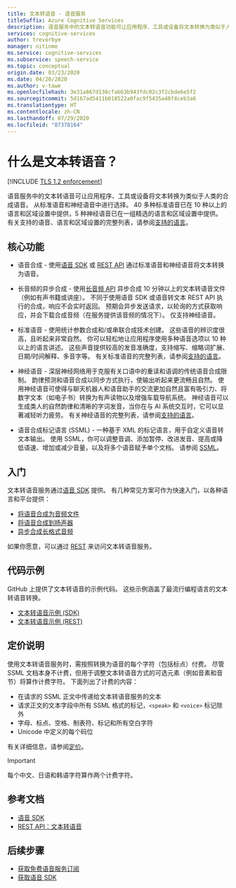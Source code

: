 ```yaml
---
title: 文本转语音 - 语音服务
titleSuffix: Azure Cognitive Services
description: 语音服务中的文本转语音功能可让应用程序、工具或设备将文本转换为类似于人类的自然合成语音。
services: cognitive-services
author: trevorbye
manager: nitinme
ms.service: cognitive-services
ms.subservice: speech-service
ms.topic: conceptual
origin.date: 03/23/2020
ms.date: 04/20/2020
ms.author: v-tawe
ms.openlocfilehash: 3e31a867d136cfab63b943fdc02c3f2cbde6e5f2
ms.sourcegitcommit: 5d167ad5411b018522a0fac9f5435a48f4ceb3a6
ms.translationtype: HT
ms.contentlocale: zh-CN
ms.lasthandoff: 07/29/2020
ms.locfileid: "87378164"
---
```

# <a name="what-is-text-to-speech"></a>什么是文本转语音？

[!INCLUDE [TLS 1.2 enforcement](../../../includes/cognitive-services-tls-announcement.md)]

语音服务中的文本转语音可让应用程序、工具或设备将文本转换为类似于人类的合成语音。 从标准语音和神经语音中进行选择。 40 多种标准语音已在 10 种以上的语言和区域设置中提供，5 种神经语音已在一组精选的语言和区域设置中提供。 有关支持的语音、语言和区域设置的完整列表，请参阅[支持的语言](language-support.md#text-to-speech)。

<!-- > [!NOTE] -->
<!-- > Bing Speech was decommissioned on October 15, 2019. If your applications, tools, or products are using the Bing Speech APIs or Custom Speech, we've created guides to help you migrate to the Speech service. -->
<!-- > - [Migrate from Bing Speech to the Speech service](how-to-migrate-from-bing-speech.md) -->

## <a name="core-features"></a>核心功能 

* 语音合成 - 使用[语音 SDK](quickstarts/text-to-speech-audio-file.md) 或 [REST API](rest-text-to-speech.md) 通过标准语音和神经语音将文本转换为语音。

* 长音频的异步合成 - 使用[长音频 API](long-audio-api.md) 异步合成 10 分钟以上的文本转语音文件（例如有声书籍或讲座）。 不同于使用语音 SDK 或语音转文本 REST API 执行的合成，响应不会实时返回。 预期会异步发送请求，以轮询的方式获取响应，并会下载合成音频（在服务提供该音频的情况下）。 仅支持神经语音。

* 标准语音 - 使用统计参数合成和/或串联合成技术创建。 这些语音的辨识度很高，且听起来非常自然。 你可以轻松地让应用程序使用多种语音选项以 10 种以上的语言讲述。 这些声音提供较高的发音准确度，支持缩写、缩略词扩展、日期/时间解释、多音字等。 有关标准语音的完整列表，请参阅[支持的语言](language-support.md#text-to-speech)。

* 神经语音 - 深层神经网络用于克服有关口语中的重读和语调的传统语音合成限制。 韵律预测和语音合成以同步方式执行，使输出听起来更流畅且自然。 使用神经语音可使得与聊天机器人和语音助手的交流更加自然且富有吸引力、将数字文本（如电子书）转换为有声读物以及增强车载导航系统。 神经语音可以生成类人的自然韵律和清晰的字词发音，当你在与 AI 系统交互时，它可以显著减轻听力疲劳。 有关神经语音的完整列表，请参阅[支持的语言](language-support.md#text-to-speech)。

* 语音合成标记语言 (SSML) - 一种基于 XML 的标记语言，用于自定义语音转文本输出。 使用 SSML，你可以调整音调、添加暂停、改进发音、提高或降低语速、增加或减少音量，以及将多个语音赋予单个文档。 请参阅 [SSML](speech-synthesis-markup.md)。

## <a name="get-started"></a>入门

文本转语音服务通过[语音 SDK](speech-sdk.md) 提供。 有几种常见方案可作为快速入门，以各种语言和平台提供：

* [将语音合成为音频文件](quickstarts/text-to-speech-audio-file.md)
* [将语音合成到扬声器](quickstarts/text-to-speech.md)
* [异步合成长格式音频](quickstarts/text-to-speech/async-synthesis-long-form-audio.md)

如果你愿意，可以通过 [REST](rest-text-to-speech.md) 来访问文本转语音服务。

## <a name="sample-code"></a>代码示例

GitHub 上提供了文本转语音的示例代码。 这些示例涵盖了最流行编程语言的文本转语音转换。

- [文本转语音示例 (SDK)](https://github.com/Azure-Samples/cognitive-services-speech-sdk)
- [文本转语音示例 (REST)](https://github.com/Azure-Samples/Cognitive-Speech-TTS)

<!-- ## Customization  -->

## <a name="pricing-note"></a>定价说明

使用文本转语音服务时，需按照转换为语音的每个字符（包括标点）付费。 尽管 SSML 文档本身不计费，但用于调整文本转语音方式的可选元素（例如音素和音节）将算作计费字符。 下面列出了计费的内容：

- 在请求的 SSML 正文中传递给文本转语音服务的文本
- 请求正文的文本字段中所有 SSML 格式的标记，`<speak>` 和 `<voice>` 标记除外
- 字母、标点、空格、制表符、标记和所有空白字符
- Unicode 中定义的每个码位

有关详细信息，请参阅[定价](https://www.azure.cn/pricing/details/cognitive-services/)。

> [!IMPORTANT]
> 每个中文、日语和韩语字符算作两个计费字符。

## <a name="reference-docs"></a>参考文档

- [语音 SDK](speech-sdk.md)
- [REST API：文本转语音](rest-text-to-speech.md)

## <a name="next-steps"></a>后续步骤

- [获取免费语音服务订阅](get-started.md)
- [获取语音 SDK](speech-sdk.md)
